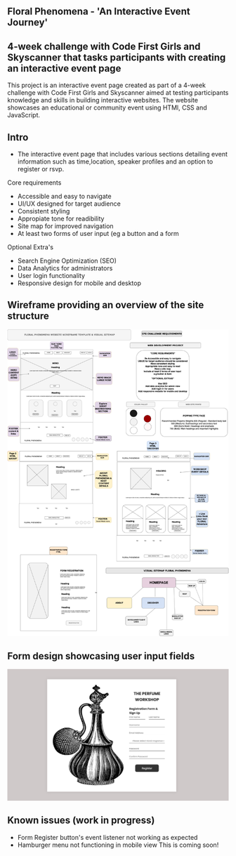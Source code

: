 <!---Name of Project ---->
## Floral Phenomena - 'An Interactive Event Journey' 
<!--One liner what it does-->
## 4-week challenge with Code First Girls and Skyscanner that tasks participants with creating an interactive event page

<!---What the project is--->
This project is an interactive event page created as part of a 4-week challenge with Code First Girls and Skyscanner 
aimed at testing participants knowledge and skills in building interactive websites.
The website showcases an educational or community event using HTMl, CSS and JavaScript.


## Intro 
<!--Waht it does-->
- The interactive event page that includes various sections detailing event information such as time,location, speaker profiles and an option to register or rsvp.

<!--How it is used-->
Core requirements
 
- Accessible and easy to navigate
- UI/UX designed for target audience
- Consistent styling
- Appropiate tone for readibility
- Site map for improved navigation
- At least two forms of user input (eg a button and a form
  

Optional Extra's
  
- Search Engine Optimization (SEO)
- Data Analytics for administrators 
- User login functionality
- Responsive design for mobile and desktop
  
<!---Visual Helper or Diagram--->

## Wireframe providing an overview of the site structure
![Image Alt](https://github.com/RioGra/interactive-webdev-debut/blob/6510e1dd9817a60c00969cd1c07913b7f7ee15a8/wireframe.gr.draw.io.png)

## Form design showcasing user input fields
![Image Alt](https://github.com/RioGra/interactive-webdev-debut/blob/5746334b8391497dccfea84c34b3847ec9826795/form.png)


<!---Know issues (work in progress)--->
## Known issues (work in progress)
-  Form Register button's event listener not working as expected
-  Hamburger menu not functioning in mobile view
This is coming soon!
